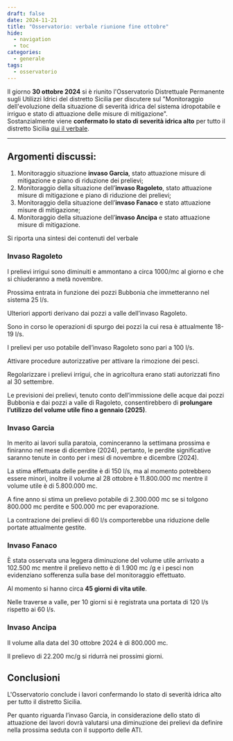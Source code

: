 ```yaml
---
draft: false
date: 2024-11-21
title: "Osservatorio: verbale riunione fine ottobre"
hide:
  - navigation
  - toc
categories:
  - generale
tags:
  - osservatorio
---
```



Il giorno **30 ottobre 2024** si è riunito l'Osservatorio Distrettuale Permanente sugli Utilizzi Idrici del distretto Sicilia per discutere sul "Monitoraggio dell'evoluzione della situazione di severità idrica del sistema idropotabile e irriguo e stato di attuazione delle misure di mitigazione".<br>
Sostanzialmente viene **confermato lo stato di severità idrica alto** per tutto il distretto Sicilia [qui il verbale](https://www.regione.sicilia.it/sites/default/files/2024-11/Verbale_OPUI_30_ottobre_2024.pdf).

---

## Argomenti discussi:

1. Monitoraggio situazione **invaso Garcia**, stato attuazione misure di mitigazione e piano di riduzione dei prelievi;
2. Monitoraggio della situazione dell’**invaso Ragoleto**, stato attuazione misure di mitigazione e piano di riduzione dei prelievi;
3. Monitoraggio della situazione dell’**invaso Fanaco** e stato attuazione misure di mitigazione;
4. Monitoraggio della situazione dell’**invaso Ancipa** e stato attuazione misure di mitigazione. 

Si riporta una sintesi dei contenuti del verbale

### Invaso Ragoleto

I prelievi irrigui sono diminuiti e ammontano a circa 1000/mc al giorno e che si chiuderanno a metà novembre.

Prossima entrata in funzione dei pozzi Bubbonia che immetteranno nel sistema 25 l/s.

Ulteriori apporti derivano dai pozzi a valle dell’invaso Ragoleto. 

Sono in corso le operazioni di spurgo dei pozzi la cui resa è attualmente 18-19 l/s.

I prelievi per uso potabile dell’invaso Ragoleto sono pari a 100 l/s.

Attivare procedure autorizzative per attivare la rimozione dei pesci.

Regolarizzare i prelievi irrigui, che in agricoltura erano stati autorizzati fino al 30 settembre.

Le previsioni dei prelievi, tenuto conto dell’immissione delle acque dai pozzi Bubbonia e dai pozzi a valle di Ragoleto, consentirebbero di **prolungare l’utilizzo del volume utile fino a gennaio (2025)**.


### Invaso Garcia

In merito ai lavori sulla paratoia, cominceranno la settimana prossima e finiranno nel mese di dicembre (2024), pertanto, le perdite significative saranno tenute in conto per i mesi di novembre e dicembre (2024).

La stima effettuata delle perdite è di 150 l/s, ma al momento potrebbero essere minori, inoltre il volume al 28 ottobre è 11.800.000 mc mentre il volume utile è di 5.800.000 mc.

A fine anno si stima un prelievo potabile di 2.300.000 mc se si tolgono 800.000 mc perdite e 500.000 mc per evaporazione.  

La contrazione dei prelievi di 60 l/s comporterebbe una riduzione delle portate attualmente gestite.


### Invaso Fanaco

È stata osservata una leggera diminuzione del volume utile arrivato a 102.500 mc mentre il prelievo netto è di 1.900 mc /g e i pesci non evidenziano sofferenza sulla base del monitoraggio effettuato.

Al momento si hanno circa **45 giorni di vita utile**.

Nelle traverse a valle, per 10 giorni si è registrata una portata di 120 l/s rispetto ai 60 l/s.


### Invaso Ancipa

Il volume alla data del 30 ottobre 2024 è di 800.000 mc.

Il prelievo di 22.200 mc/g si ridurrà nei prossimi giorni.



## Conclusioni

L'Osservatorio conclude i lavori confermando lo stato di severità idrica alto per tutto il distretto Sicilia.

Per quanto riguarda l’invaso Garcia, in considerazione dello stato di attuazione dei lavori dovrà valutarsi una diminuzione dei prelievi da definire nella prossima seduta con il supporto delle ATI.

